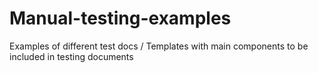 # Manual-testing-examples
Examples of different test docs
/ Templates with main components to be included in testing documents
